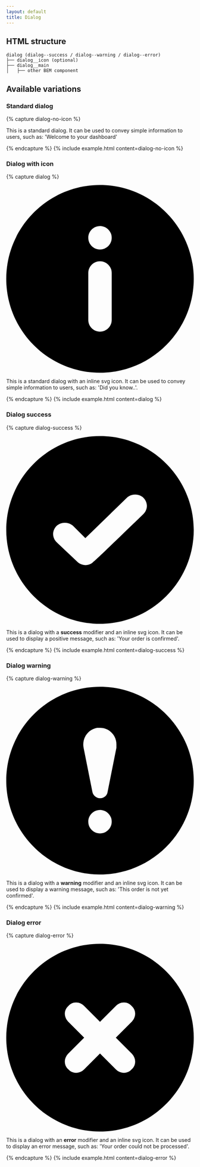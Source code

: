 ```yaml
---
layout: default
title: Dialog
---
```


## HTML structure
```
dialog (dialog--success / dialog--warning / dialog--error)
├── dialog__icon (optional)
├── dialog__main
│	├── other BEM component
```

## Available variations

### Standard dialog

{% capture dialog-no-icon %}
	<section class="dialog">
		<div class="dialog__main">
			<section class="content content--90">
				<p>This is a standard dialog. It can be used to convey simple information to users, such as: 'Welcome to your dashboard'</p>
			</section>
		</div>
	</section>
{% endcapture %}
{% include example.html
	content=dialog-no-icon
%}

### Dialog with icon
{% capture dialog %}
	<section class="dialog">
		<svg class="dialog__icon" xmlns="http://www.w3.org/2000/svg" viewBox="0 0 32 32">
			<path d="M16,32 C7.2,32 0,24.8 0,16 C0,7.2 7.2,0 16,0 C24.8,0 32,7.2 32,16 C32,24.8 24.8,32 16,32 Z M16,11 C17.1,11 18,10.1 18,9 C18,7.9 17.1,7 16,7 C14.9,7 14,7.9 14,9 C14,10.1 14.9,11 16,11 Z M16,13 C14.9,13 14,13.9 14,15 L14,23 C14,24.1 14.9,25 16,25 C17.1,25 18,24.1 18,23 L18,15 C18,13.9 17.1,13 16,13 Z"/>
		</svg>
		<div class="dialog__main">
			<section class="content content--90">
				<p>This is a standard dialog with an inline svg icon. It can be used to convey simple information to users, such as: 'Did you know..'.</p>
			</section>
		</div>
	</section>
{% endcapture %}
{% include example.html
	content=dialog
%}

### Dialog success
{% capture dialog-success %}
	<section class="dialog dialog--success">
		<svg class="dialog__icon" xmlns="http://www.w3.org/2000/svg" viewBox="0 0 32 32">
			<path d="M16,32 C7.2,32 0,24.8 0,16 C0,7.2 7.2,0 16,0 C24.8,0 32,7.2 32,16 C32,24.8 24.8,32 16,32 Z M14.9,21.4 C15,21.4 17.8,18.7 23.4,13.3 C24.2,12.5 24.2,11.3 23.4,10.5 C22.6,9.8 21.4,9.8 20.6,10.5 L13.5,17.4 L11.4,15.3 C10.6,14.6 9.4,14.6 8.6,15.3 C7.8,16.1 7.8,17.3 8.6,18.1 L12.1,21.4 C12.9,22.2 14.2,22.2 14.9,21.4 Z"/>
		</svg>
		<div class="dialog__main">
			<section class="content content--90">
				<p>This is a dialog with a <strong>success</strong> modifier and an inline svg icon. It can be used to display a positive message, such as: 'Your order is confirmed'.</p>
			</section>
		</div>
	</section>
{% endcapture %}
{% include example.html
	content=dialog-success
%}


### Dialog warning

{% capture dialog-warning %}
	<section class="dialog dialog--warning">
		<svg class="dialog__icon" xmlns="http://www.w3.org/2000/svg" viewBox="0 0 32 32">
			<path d="M16,0 C24.8,0 32,7.2 32,16 C32,24.8 24.8,32 16,32 C7.2,32 0,24.8 0,16 C0,7.2 7.2,0 16,0 Z M16,21 C14.9,21 14,21.9 14,23 C14,24.1 14.9,25 16,25 C17.1,25 18,24.1 18,23 C18,21.9 17.1,21 16,21 Z M16,19 C16.7,19 17.2257168,18.5 17.3,17.9 L18.8,10.4 C18.8,10.2 18.8,10 18.8,9.8 C18.8,8.3 17.6,7 16,7 C15.8,7 15.6,7 15.5,7 C13.9,7.3 12.9,8.8 13.2,10.4 L14.7,17.9 C14.8,18.5 15.4,19 16,19 Z"/>
		</svg>
		<div class="dialog__main">
			<section class="content content--90">
				<p>This is a dialog with a <strong>warning</strong> modifier and an inline svg icon. It can be used to display a warning message, such as: 'This order is not yet confirmed'.</p>
			</section>
		</div>
	</section>
{% endcapture %}
{% include example.html
	content=dialog-warning
%}


### Dialog error

{% capture dialog-error %}
<section class="dialog dialog--error">
	<svg class="dialog__icon" xmlns="http://www.w3.org/2000/svg" viewBox="0 0 32 32">
		<path d="M18.7,16 L21.4,13.3 C22.2,12.5 22.2,11.3 21.4,10.6 C20.7,9.8 19.5,9.8 18.7,10.6 L16,13.3 L13.3,10.6 C12.5,9.8 11.3,9.8 10.6,10.6 C9.8,11.3 9.8,12.5 10.6,13.3 L13.3,16 L10.6,18.7 C9.8,19.5 9.8,20.7 10.6,21.4 C11.3,22.2 12.5,22.2 13.3,21.4 L16,18.7 L18.7,21.4 C19.5,22.2 20.7,22.2 21.4,21.4 C22.2,20.7 22.2,19.5 21.4,18.7 L18.7,16 Z M16,32 C7.2,32 0,24.8 0,16 C0,7.2 7.2,0 16,0 C24.8,0 32,7.2 32,16 C32,24.8 24.8,32 16,32 Z"/>
	</svg>
	<div class="dialog__main">
		<section class="content content--90">
			<p>This is a dialog with an <strong>error</strong> modifier and an inline svg icon. It can be used to display an error message, such as: 'Your order could not be processed'.</p>
		</section>
	</div>
</section>
{% endcapture %}
{% include example.html
	content=dialog-error
%}